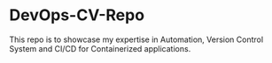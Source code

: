 # DevOps-CV-Repo
This repo is to showcase my expertise in Automation, Version Control System and CI/CD for Containerized applications.
